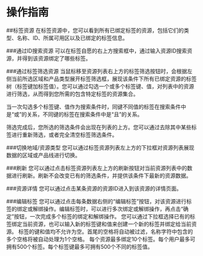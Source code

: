 ﻿# 操作指南

##标签资源
在标签资源中，您可以看到所有已绑定标签的资源，包括它们的类型、名称、ID、所属可用区以及已绑定的标签信息。

###通过ID搜索资源
可以在标签自愿的右上方搜索框中，通过输入资源ID搜索资源，并得到该资源绑定了哪些标签。

###通过标签筛选资源
当鼠标移至资源列表右上方的标签筛选按钮时，会根据左侧当前所选区域和产品类型展开标签筛选框，展现该条件下所有已绑定资源的标签树（标签键加标签值）。您可以通过勾选一个或多个标签键、值，对列表中的资源进行筛选，从而得到您所需的包含特定标签的资源集合。

当一次勾选多个标签键、值作为搜索条件时，同键不同值的标签在搜索条件中是“或”的关系，不同键的标签在搜索条件中是“且”的关系。

筛选完成后，您所选的筛选条件会出现在列表的上方。您可以通过去除其中某些标签进行重新筛选，或者完全清空标签筛选条件。

###切换地域/资源类型
您可以通过标签资源列表左上方的下拉框对资源列表展现数据的区域或产品线进行切换。

###刷新
您可以通过点击标签资源列表左上方的刷新按钮对当前资源列表中的数据进行刷新。刷新不会改变已有的筛选条件，并提供该条件下最新的资源数据。


###资源详情
您可以通过点击某条资源的资源ID进入到该资源的详情页面。

###编辑标签
您可以通过点击每条数据右侧的“编辑标签”按钮，对该资源进行标签的绑定或解绑操作。编辑标签时，可以进行多次绑定或解绑操作，再点击“确定”按钮，一次完成多个标签的绑定和解绑操作。
您可以通过下拉框选择已有的标签绑定当前资源，也可以输入新的标签键和值来创建一个新的标签并绑定给当前资源。
标签的键和值均不允许为空。首尾的空格将自动被过滤，名称字符中包含的多个空格将被自动处理为1个空格。
每个资源最多绑定10个标签。每个用户最多可拥有500个标签。每个标签键最多可拥有500个不同的标签值。